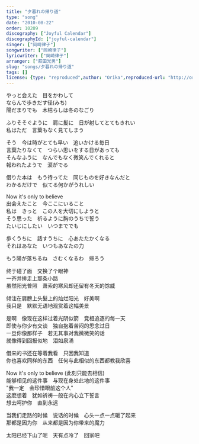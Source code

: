 ```yaml
---
title: "夕暮れの帰り道"
type: "song"
date: "2010-08-22"
order: 10209
discography: ["Joyful Calendar"]
discographyId: ["joyful-calendar"]
singer: ["岡崎律子"]
songwriter: ["岡崎律子"]
lyricwriter: ["岡崎律子"]
arranger: ["萩田光男"]
slug: "songs/夕暮れの帰り道"
tags: []
license: {type: "reproduced",author: "Orika",reproduced-url: "http://orikamushi.myweb.hinet.net/",reproduced-website: "織歌蟲網站"}
---
```


やっと会えた　目をかわして  
ならんで歩きだす径(みち)   
陽だまりでも　木枯らしは冬のなごり   
  
ふりそそぐように　肩に髪に　日が射してとてもきれい   
私はただ　言葉もなく見てしまう   
  
そう　今は時がとても早い　追いかける毎日   
言葉たりなくて　つらい思いをする日があっても   
そんなふうに　なんでもなく微笑んでくれると   
報われたようで　涙がでる   
  
借りた本は　もう待ってた　同じものを好きなんだと   
わかるだけで　似てる何かがうれしい   
  
Now it's only to believe   
出会えたこと　今ここにいること   
私は　きっと　この人を大切にしようと   
そう思った　祈るように胸のうちで誓う   
たいじにしたい　いつまででも   
  
歩くうちに　話すうちに　心あたたかくなる   
それはあなた　いつもあなたの力   
  
もう陽が落ちるね　さむくなるわ　帰ろう  
  
  <!-- 翻译 -->

终于碰了面　交换了个眼神  
一齐并排走上那条小路   
虽然阳光普照　萧索的寒风却还留有冬天的馀威   
  
倾注在肩膀上头髮上的灿烂阳光　好美啊   
我只是　默默无语地观赏着这幅美景   
  
是啊　像现在这样过着光阴似箭　竞相追逐的每一天   
即使与你少有交谈　独自抱着苦闷的思念过日   
一旦你像那样子　若无其事对我微微笑的话   
就像得到回报似地　泪如泉涌   
  
借来的书还在等着我看　只因我知道   
你也喜欢同样的东西　任何与此相似的东西都教我欣喜   
  
Now it's only to believe (此刻只能去相信)   
能够相见的这件事　与现在身处此地的这件事   
"我一定　会珍惜眼前这个人"   
这麽想着　犹如祈祷一般在内心立下誓言   
想去呵护你　直到永远   
  
当我们走路的时候　说话的时候　心头一点一点暖了起来   
那都是因为你　从来都是因为你带来的魔力   
  
太阳已经下山了呢　天有点冷了　回家吧
